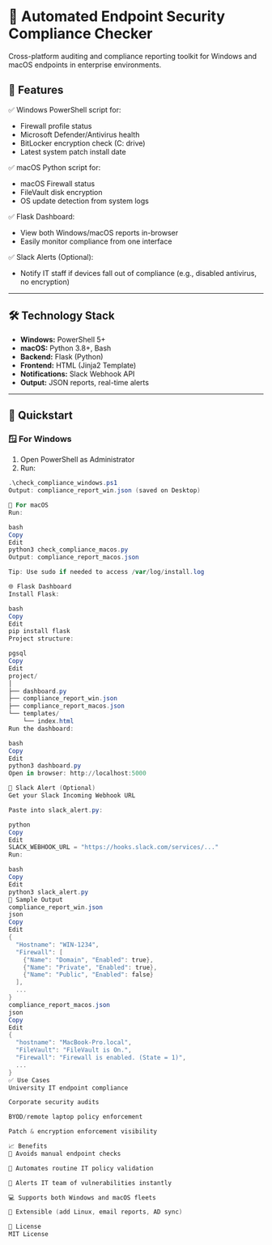 # 🔐 Automated Endpoint Security Compliance Checker

Cross-platform auditing and compliance reporting toolkit for Windows and macOS endpoints in enterprise environments.

## 📌 Features

✅ Windows PowerShell script for:
- Firewall profile status
- Microsoft Defender/Antivirus health
- BitLocker encryption check (C: drive)
- Latest system patch install date

✅ macOS Python script for:
- macOS Firewall status
- FileVault disk encryption
- OS update detection from system logs

✅ Flask Dashboard:
- View both Windows/macOS reports in-browser
- Easily monitor compliance from one interface

✅ Slack Alerts (Optional):
- Notify IT staff if devices fall out of compliance (e.g., disabled antivirus, no encryption)

---

## 🛠 Technology Stack

- **Windows:** PowerShell 5+
- **macOS:** Python 3.8+, Bash
- **Backend:** Flask (Python)
- **Frontend:** HTML (Jinja2 Template)
- **Notifications:** Slack Webhook API
- **Output:** JSON reports, real-time alerts

---

## 🚀 Quickstart

### 🪟 For Windows

1. Open PowerShell as Administrator  
2. Run:
```powershell
.\check_compliance_windows.ps1
Output: compliance_report_win.json (saved on Desktop)

🍎 For macOS
Run:

bash
Copy
Edit
python3 check_compliance_macos.py
Output: compliance_report_macos.json

Tip: Use sudo if needed to access /var/log/install.log

🌐 Flask Dashboard
Install Flask:

bash
Copy
Edit
pip install flask
Project structure:

pgsql
Copy
Edit
project/
│
├── dashboard.py
├── compliance_report_win.json
├── compliance_report_macos.json
└── templates/
    └── index.html
Run the dashboard:

bash
Copy
Edit
python3 dashboard.py
Open in browser: http://localhost:5000

💬 Slack Alert (Optional)
Get your Slack Incoming Webhook URL

Paste into slack_alert.py:

python
Copy
Edit
SLACK_WEBHOOK_URL = "https://hooks.slack.com/services/..."
Run:

bash
Copy
Edit
python3 slack_alert.py
📂 Sample Output
compliance_report_win.json
json
Copy
Edit
{
  "Hostname": "WIN-1234",
  "Firewall": [
    {"Name": "Domain", "Enabled": true},
    {"Name": "Private", "Enabled": true},
    {"Name": "Public", "Enabled": false}
  ],
  ...
}
compliance_report_macos.json
json
Copy
Edit
{
  "hostname": "MacBook-Pro.local",
  "FileVault": "FileVault is On.",
  "Firewall": "Firewall is enabled. (State = 1)",
  ...
}
✅ Use Cases
University IT endpoint compliance

Corporate security audits

BYOD/remote laptop policy enforcement

Patch & encryption enforcement visibility

📈 Benefits
🚫 Avoids manual endpoint checks

🔄 Automates routine IT policy validation

🔔 Alerts IT team of vulnerabilities instantly

💻 Supports both Windows and macOS fleets

🧩 Extensible (add Linux, email reports, AD sync)

📃 License
MIT License

